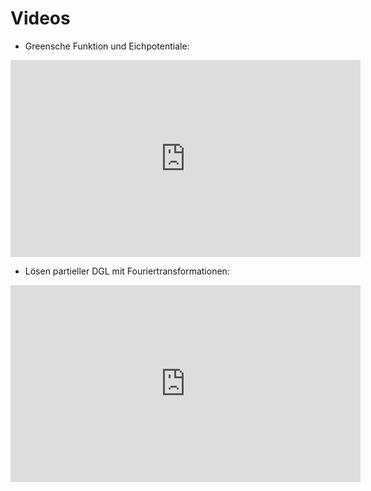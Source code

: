 # Videos

- Greensche Funktion und Eichpotentiale:
<iframe width="560" height="315" src="https://www.youtube-nocookie.com/embed/7MRilU2CE-I?rel=0" frameborder="0" allow="autoplay; encrypted-media" allowfullscreen></iframe>

- Lösen partieller DGL mit Fouriertransformationen:
<iframe width="560" height="315" src="https://www.youtube-nocookie.com/embed/Kb-67-ecapc?rel=0" frameborder="0" allow="autoplay; encrypted-media" allowfullscreen></iframe>
